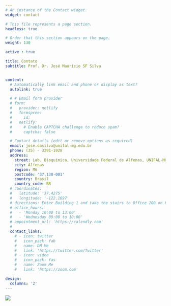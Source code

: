 ```yaml
---
# An instance of the Contact widget.
widget: contact

# This file represents a page section.
headless: true

# Order that this section appears on the page.
weight: 130

active : true

title: Contato
subtitle: Prof. Dr. José Maurício SF Silva 


content:
  # Automatically link email and phone or display as text?
  autolink: true

  # # Email form provider
  # form:
  #   provider: netlify
  #   formspree:
  #     id:
  #   netlify:
  #     # Enable CAPTCHA challenge to reduce spam?
  #     captcha: false

  # Contact details (edit or remove options as required)
  email: jose.dasilva@unifal-mg.edu.br
  phone: (35) - 3291-1928
  address:
    street: Lab. Bioquímica, Universidade Federal de Alfenas, UNIFAL-MG. Departamento de Bioquímica. Prédio E, sala 209 
    city: Alfenas
    region: MG
    postcode: '37.130-001'
    country: Brasil
    country_code: BR
  # coordinates:
  #   latitude: '37.4275'
  #   longitude: '-122.1697'
  # directions: Enter Building 1 and take the stairs to Office 200 on Floor 2
  # office_hours:
  #   - 'Monday 10:00 to 13:00'
  #   - 'Wednesday 09:00 to 10:00'
  # appointment_url: 'https://calendly.com'
  # 
  contact_links:
    # - icon: twitter
    #   icon_pack: fab
    #   name: DM Me
    #   link: 'https://twitter.com/Twitter'
    # - icon: video
    #   icon_pack: fas
    #   name: Zoom Me
    #   link: 'https://zoom.com'

design:
  columns: '2'
---
```


![](https://www.unifal-mg.edu.br/portal/wp-content/uploads/sites/52/2020/01/cropped-logo-portal-3-3.png) 
